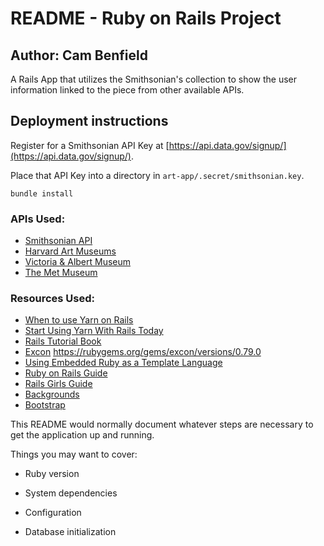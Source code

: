 # README - Ruby on Rails Project
## Author: Cam Benfield

A Rails App that utilizes the Smithsonian's collection to show the user information linked to the piece from other available APIs.

## Deployment instructions

Register for a Smithsonian API Key at [https://api.data.gov/signup/](https://api.data.gov/signup/).

Place that API Key into a directory in ``art-app/.secret/smithsonian.key``.

``bundle install``


### APIs Used:
 - [Smithsonian API](https://github.com/Smithsonian/OpenAccess)
 - [Harvard Art Museums](https://www.programmableweb.com/api/harvard-art-museums)
 - [Victoria & Albert Museum](https://www.programmableweb.com/api/victoria-albert-museum-rest-api)
 - [The Met Museum](https://www.programmableweb.com/api/metropolitan-museum-art-met-collection-rest-api-v10)

### Resources Used:
 - [When to use Yarn on Rails](https://dev.to/mbackermann/how-and-when-to-use-yarn-on-rails-3jm4)
 - [Start Using Yarn With Rails Today](https://nithinbekal.com/posts/yarn-rails/)
 - [Rails Tutorial Book](https://www.railstutorial.org/book/beginning#sec-development_environment)
 - [Excon](https://github.com/excon/excon#getting-started) https://rubygems.org/gems/excon/versions/0.79.0
 - [Using Embedded Ruby as a Template Language](https://levelup.gitconnected.com/use-embedded-ruby-as-a-template-language-85a85202f26f)
 - [Ruby on Rails Guide](https://guides.rubyonrails.org/layouts_and_rendering.html#rendering-by-default-convention-over-configuration-in-action)
 - [Rails Girls Guide](https://guides.railsgirls.com/design-html-css)
 - [Backgrounds](https://www.toptal.com/designers/subtlepatterns/)
 - [Bootstrap](https://getbootstrap.com/s)


This README would normally document whatever steps are necessary to get the
application up and running.

Things you may want to cover:

* Ruby version

* System dependencies

* Configuration

* Database initialization
